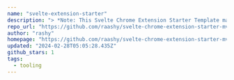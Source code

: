 ```yaml
---
name: "svelte-extension-starter"
description: "> *Note: This Svelte Chrome Extension Starter Template makes building extensions with Manifest V3 and Svelte a breeze!*"
repo_url: "https://github.com/raashy/svelte-chrome-extension-starter-mv3"
author: "rashy"
homepage: "https://github.com/raashy/svelte-chrome-extension-starter-mv3"
updated: "2024-02-28T05:05:28.435Z"
github_stars: 1
tags: 
  - tooling
---
```

